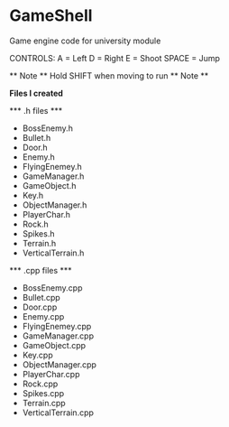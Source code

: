 # GameShell

Game engine code for university module

CONTROLS:
A = Left
D = Right
E = Shoot
SPACE = Jump

** Note **
Hold SHIFT when moving to run
** Note **

**Files I created**

*** .h files ***

- BossEnemy.h
- Bullet.h
- Door.h
- Enemy.h
- FlyingEnemey.h
- GameManager.h
- GameObject.h
- Key.h
- ObjectManager.h
- PlayerChar.h
- Rock.h
- Spikes.h
- Terrain.h
- VerticalTerrain.h

*** .cpp files ***

- BossEnemy.cpp
- Bullet.cpp
- Door.cpp
- Enemy.cpp
- FlyingEnemey.cpp
- GameManager.cpp
- GameObject.cpp
- Key.cpp
- ObjectManager.cpp
- PlayerChar.cpp
- Rock.cpp
- Spikes.cpp
- Terrain.cpp
- VerticalTerrain.cpp
